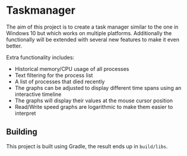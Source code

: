 # Taskmanager
The aim of this project is to create a task manager similar to the one in Windows 10 but which works on multiple platforms. Additionally the functionally will be extended with several new features to make it even better.

Extra functionality includes:
* Historical memory/CPU usage of all processes
* Text filtering for the process list
* A list of processes that died recently
* The graphs can be adjusted to display different time spans using an interactive timeline  
* The graphs will display their values at the mouse cursor position
* Read/Write speed graphs are logarithmic to make them easier to interpret   

## Building
This project is built using Gradle, the result ends up in `build/libs`.